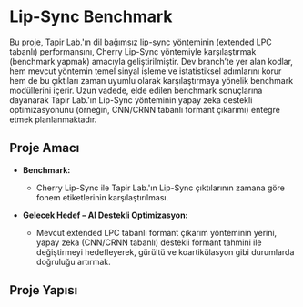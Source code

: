 # Lip-Sync Benchmark

Bu proje, Tapir Lab.'ın dil bağımsız lip-sync yönteminin (extended LPC tabanlı) performansını, Cherry Lip-Sync yöntemiyle karşılaştırmak (benchmark yapmak) amacıyla geliştirilmiştir. Dev branch’te yer alan kodlar, hem mevcut yöntemin temel sinyal işleme ve istatistiksel adımlarını korur hem de bu çıktıları zaman uyumlu olarak karşılaştırmaya yönelik benchmark modüllerini içerir. Uzun vadede, elde edilen benchmark sonuçlarına dayanarak Tapir Lab.'ın Lip-Sync yönteminin yapay zeka destekli optimizasyonunu (örneğin, CNN/CRNN tabanlı formant çıkarımı) entegre etmek planlanmaktadır.

## Proje Amacı

- **Benchmark:**  
  - Cherry Lip-Sync ile Tapir Lab.'ın Lip-Sync çıktılarının zamana göre fonem etiketlerinin karşılaştırılması.

- **Gelecek Hedef – AI Destekli Optimizasyon:**  
  - Mevcut extended LPC tabanlı formant çıkarım yönteminin yerini, yapay zeka (CNN/CRNN tabanlı) destekli formant tahmini ile değiştirmeyi hedefleyerek, gürültü ve koartikülasyon gibi durumlarda doğruluğu artırmak.

## Proje Yapısı

